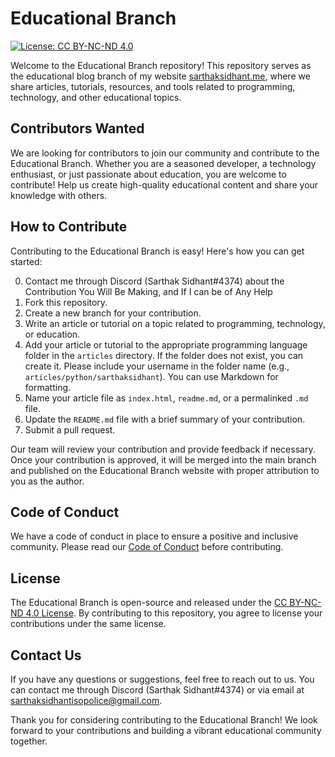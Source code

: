 Educational Branch
==================

[![License: CC BY-NC-ND 4.0](https://img.shields.io/badge/License-CC%20BY--NC--ND%204.0-lightgrey.svg)](https://creativecommons.org/licenses/by-nc-nd/4.0/)

Welcome to the Educational Branch repository! This repository serves as the educational blog branch of my website [sarthaksidhant.me](https://sarthaksidhant.me/), where we share articles, tutorials, resources, and tools related to programming, technology, and other educational topics.

Contributors Wanted
-------------------

We are looking for contributors to join our community and contribute to the Educational Branch. Whether you are a seasoned developer, a technology enthusiast, or just passionate about education, you are welcome to contribute! Help us create high-quality educational content and share your knowledge with others.

How to Contribute
-----------------

Contributing to the Educational Branch is easy! Here's how you can get started:

0.  Contact me through Discord (Sarthak Sidhant#4374) about the Contribution You Will Be Making, and If I can be of Any Help
1.  Fork this repository.
2.  Create a new branch for your contribution.
3.  Write an article or tutorial on a topic related to programming, technology, or education.
4.  Add your article or tutorial to the appropriate programming language folder in the `articles` directory. If the folder does not exist, you can create it. Please include your username in the folder name (e.g., `articles/python/sarthaksidhant`). You can use Markdown for formatting.
5.  Name your article file as `index.html`, `readme.md`, or a permalinked `.md` file.
6.  Update the `README.md` file with a brief summary of your contribution.
7.  Submit a pull request.

Our team will review your contribution and provide feedback if necessary. Once your contribution is approved, it will be merged into the main branch and published on the Educational Branch website with proper attribution to you as the author.

Code of Conduct
---------------

We have a code of conduct in place to ensure a positive and inclusive community. Please read our [Code of Conduct](https://github.com/Sarthak_Sidhant/education/coc.md) before contributing.

License
-------

The Educational Branch is open-source and released under the [CC BY-NC-ND 4.0 License](https://creativecommons.org/licenses/by-nc-nd/4.0/). By contributing to this repository, you agree to license your contributions under the same license.

Contact Us
----------

If you have any questions or suggestions, feel free to reach out to us. You can contact me through Discord (Sarthak Sidhant#4374) or via email at <sarthaksidhantisopolice@gmail.com>.

Thank you for considering contributing to the Educational Branch! We look forward to your contributions and building a vibrant educational community together.
